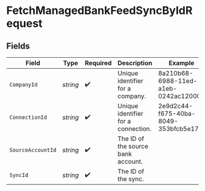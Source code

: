 # FetchManagedBankFeedSyncByIdRequest


## Fields

| Field                                | Type                                 | Required                             | Description                          | Example                              |
| ------------------------------------ | ------------------------------------ | ------------------------------------ | ------------------------------------ | ------------------------------------ |
| `CompanyId`                          | *string*                             | :heavy_check_mark:                   | Unique identifier for a company.     | 8a210b68-6988-11ed-a1eb-0242ac120002 |
| `ConnectionId`                       | *string*                             | :heavy_check_mark:                   | Unique identifier for a connection.  | 2e9d2c44-f675-40ba-8049-353bfcb5e171 |
| `SourceAccountId`                    | *string*                             | :heavy_check_mark:                   | The ID of the source bank account.   |                                      |
| `SyncId`                             | *string*                             | :heavy_check_mark:                   | The ID of the sync.                  |                                      |